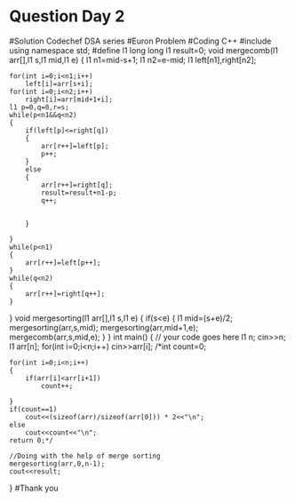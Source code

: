 # Question Day 2
#Solution Codechef DSA series
#Euron Problem
#Coding C++
#include <iostream>
using namespace std;
#define l1 long long
l1 result=0;
void mergecomb(l1 arr[],l1 s,l1 mid,l1 e)
{
    l1 n1=mid-s+1;
    l1 n2=e-mid;
    l1 left[n1],right[n2];
    
    for(int i=0;i<n1;i++)
        left[i]=arr[s+i];
    for(int i=0;i<n2;i++)
        right[i]=arr[mid+1+i];
    l1 p=0,q=0,r=s;
    while(p<n1&&q<n2)
    {
        if(left[p]<=right[q])
        {
            arr[r++]=left[p];
            p++;
        }
        else
        {
            arr[r++]=right[q];
            result=result+n1-p;
            q++;
            
            
        }
        
    }
    while(p<n1)
    {
        arr[r++]=left[p++];
    }
    while(q<n2)
    {
        arr[r++]=right[q++];
    }
}
void mergesorting(l1 arr[],l1 s,l1 e)
{
    if(s<e)
    {
        l1 mid=(s+e)/2;
        mergesorting(arr,s,mid);
        mergesorting(arr,mid+1,e);
        mergecomb(arr,s,mid,e);
    }
}
int main() {
	// your code goes here
	l1 n;
	cin>>n;
	l1 arr[n];
	for(int i=0;i<n;i++)
	    cin>>arr[i];
	/*int count=0;
	
	for(int i=0;i<n;i++)
	{
	    if(arr[i]<arr[i+1])
	        count++;
	          
	}
	if(count==1)
	    cout<<(sizeof(arr)/sizeof(arr[0])) * 2<<"\n";
	else
	    cout<<count<<"\n";
	return 0;*/
	
	//Doing with the help of merge sorting
	mergesorting(arr,0,n-1);
	cout<<result;
}
#Thank you
